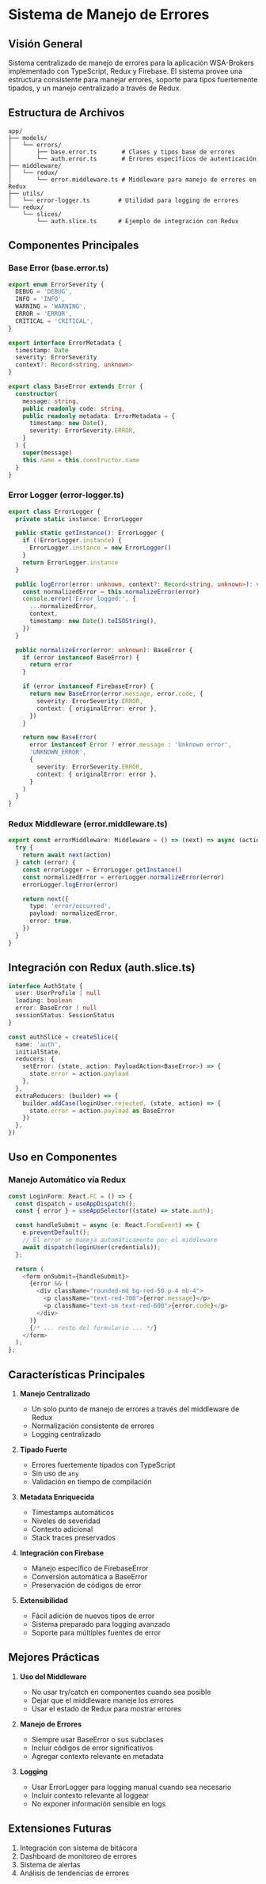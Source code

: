 # Sistema de Manejo de Errores

## Visión General

Sistema centralizado de manejo de errores para la aplicación WSA-Brokers implementado con TypeScript, Redux y Firebase. El sistema provee una estructura consistente para manejar errores, soporte para tipos fuertemente tipados, y un manejo centralizado a través de Redux.

## Estructura de Archivos

```
app/
├── models/
│   └── errors/
│       ├── base.error.ts       # Clases y tipos base de errores
│       └── auth.error.ts       # Errores específicos de autenticación
├── middleware/
│   └── redux/
│       └── error.middleware.ts # Middleware para manejo de errores en Redux
├── utils/
│   └── error-logger.ts        # Utilidad para logging de errores
└── redux/
    └── slices/
        └── auth.slice.ts      # Ejemplo de integración con Redux
```

## Componentes Principales

### Base Error (base.error.ts)

```typescript
export enum ErrorSeverity {
  DEBUG = 'DEBUG',
  INFO = 'INFO',
  WARNING = 'WARNING',
  ERROR = 'ERROR',
  CRITICAL = 'CRITICAL',
}

export interface ErrorMetadata {
  timestamp: Date
  severity: ErrorSeverity
  context?: Record<string, unknown>
}

export class BaseError extends Error {
  constructor(
    message: string,
    public readonly code: string,
    public readonly metadata: ErrorMetadata = {
      timestamp: new Date(),
      severity: ErrorSeverity.ERROR,
    }
  ) {
    super(message)
    this.name = this.constructor.name
  }
}
```

### Error Logger (error-logger.ts)

```typescript
export class ErrorLogger {
  private static instance: ErrorLogger

  public static getInstance(): ErrorLogger {
    if (!ErrorLogger.instance) {
      ErrorLogger.instance = new ErrorLogger()
    }
    return ErrorLogger.instance
  }

  public logError(error: unknown, context?: Record<string, unknown>): void {
    const normalizedError = this.normalizeError(error)
    console.error('Error logged:', {
      ...normalizedError,
      context,
      timestamp: new Date().toISOString(),
    })
  }

  public normalizeError(error: unknown): BaseError {
    if (error instanceof BaseError) {
      return error
    }

    if (error instanceof FirebaseError) {
      return new BaseError(error.message, error.code, {
        severity: ErrorSeverity.ERROR,
        context: { originalError: error },
      })
    }

    return new BaseError(
      error instanceof Error ? error.message : 'Unknown error',
      'UNKNOWN_ERROR',
      {
        severity: ErrorSeverity.ERROR,
        context: { originalError: error },
      }
    )
  }
}
```

### Redux Middleware (error.middleware.ts)

```typescript
export const errorMiddleware: Middleware = () => (next) => async (action) => {
  try {
    return await next(action)
  } catch (error) {
    const errorLogger = ErrorLogger.getInstance()
    const normalizedError = errorLogger.normalizeError(error)
    errorLogger.logError(error)

    return next({
      type: 'error/occurred',
      payload: normalizedError,
      error: true,
    })
  }
}
```

## Integración con Redux (auth.slice.ts)

```typescript
interface AuthState {
  user: UserProfile | null
  loading: boolean
  error: BaseError | null
  sessionStatus: SessionStatus
}

const authSlice = createSlice({
  name: 'auth',
  initialState,
  reducers: {
    setError: (state, action: PayloadAction<BaseError>) => {
      state.error = action.payload
    },
  },
  extraReducers: (builder) => {
    builder.addCase(loginUser.rejected, (state, action) => {
      state.error = action.payload as BaseError
    })
  },
})
```

## Uso en Componentes

### Manejo Automático vía Redux

```typescript
const LoginForm: React.FC = () => {
  const dispatch = useAppDispatch();
  const { error } = useAppSelector((state) => state.auth);

  const handleSubmit = async (e: React.FormEvent) => {
    e.preventDefault();
    // El error se maneja automáticamente por el middleware
    await dispatch(loginUser(credentials));
  };

  return (
    <form onSubmit={handleSubmit}>
      {error && (
        <div className="rounded-md bg-red-50 p-4 mb-4">
          <p className="text-red-700">{error.message}</p>
          <p className="text-sm text-red-600">{error.code}</p>
        </div>
      )}
      {/* ... resto del formulario ... */}
    </form>
  );
};
```

## Características Principales

1. **Manejo Centralizado**

   - Un solo punto de manejo de errores a través del middleware de Redux
   - Normalización consistente de errores
   - Logging centralizado

2. **Tipado Fuerte**

   - Errores fuertemente tipados con TypeScript
   - Sin uso de `any`
   - Validación en tiempo de compilación

3. **Metadata Enriquecida**

   - Timestamps automáticos
   - Niveles de severidad
   - Contexto adicional
   - Stack traces preservados

4. **Integración con Firebase**

   - Manejo específico de FirebaseError
   - Conversión automática a BaseError
   - Preservación de códigos de error

5. **Extensibilidad**
   - Fácil adición de nuevos tipos de error
   - Sistema preparado para logging avanzado
   - Soporte para múltiples fuentes de error

## Mejores Prácticas

1. **Uso del Middleware**

   - No usar try/catch en componentes cuando sea posible
   - Dejar que el middleware maneje los errores
   - Usar el estado de Redux para mostrar errores

2. **Manejo de Errores**

   - Siempre usar BaseError o sus subclases
   - Incluir códigos de error significativos
   - Agregar contexto relevante en metadata

3. **Logging**
   - Usar ErrorLogger para logging manual cuando sea necesario
   - Incluir contexto relevante al loggear
   - No exponer información sensible en logs

## Extensiones Futuras

1. Integración con sistema de bitácora
2. Dashboard de monitoreo de errores
3. Sistema de alertas
4. Análisis de tendencias de errores

